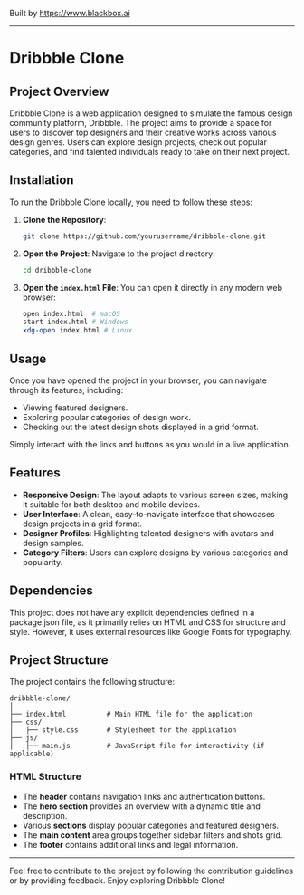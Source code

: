 
Built by https://www.blackbox.ai

---

# Dribbble Clone

## Project Overview
Dribbble Clone is a web application designed to simulate the famous design community platform, Dribbble. The project aims to provide a space for users to discover top designers and their creative works across various design genres. Users can explore design projects, check out popular categories, and find talented individuals ready to take on their next project. 

## Installation
To run the Dribbble Clone locally, you need to follow these steps:

1. **Clone the Repository**:
   ```bash
   git clone https://github.com/yourusername/dribbble-clone.git
   ```

2. **Open the Project**:
   Navigate to the project directory:
   ```bash
   cd dribbble-clone
   ```

3. **Open the `index.html` File**:
   You can open it directly in any modern web browser:
   ```bash
   open index.html  # macOS
   start index.html # Windows
   xdg-open index.html # Linux
   ```

## Usage
Once you have opened the project in your browser, you can navigate through its features, including:
- Viewing featured designers.
- Exploring popular categories of design work.
- Checking out the latest design shots displayed in a grid format.

Simply interact with the links and buttons as you would in a live application.

## Features
- **Responsive Design**: The layout adapts to various screen sizes, making it suitable for both desktop and mobile devices.
- **User Interface**: A clean, easy-to-navigate interface that showcases design projects in a grid format.
- **Designer Profiles**: Highlighting talented designers with avatars and design samples.
- **Category Filters**: Users can explore designs by various categories and popularity.

## Dependencies
This project does not have any explicit dependencies defined in a package.json file, as it primarily relies on HTML and CSS for structure and style. However, it uses external resources like Google Fonts for typography.

## Project Structure
The project contains the following structure:

```
dribbble-clone/
│
├── index.html          # Main HTML file for the application
├── css/
│   ├── style.css       # Stylesheet for the application
├── js/
│   ├── main.js         # JavaScript file for interactivity (if applicable)
```

### HTML Structure
- The **header** contains navigation links and authentication buttons.
- The **hero section** provides an overview with a dynamic title and description.
- Various **sections** display popular categories and featured designers.
- The **main content** area groups together sidebar filters and shots grid.
- The **footer** contains additional links and legal information.

---

Feel free to contribute to the project by following the contribution guidelines or by providing feedback. Enjoy exploring Dribbble Clone!